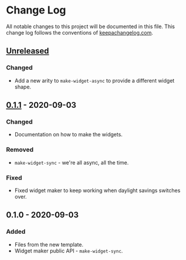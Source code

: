 # Change Log
All notable changes to this project will be documented in this file. This change log follows the conventions of [keepachangelog.com](http://keepachangelog.com/).

## [Unreleased]
### Changed
- Add a new arity to `make-widget-async` to provide a different widget shape.

## [0.1.1] - 2020-09-03
### Changed
- Documentation on how to make the widgets.

### Removed
- `make-widget-sync` - we're all async, all the time.

### Fixed
- Fixed widget maker to keep working when daylight savings switches over.

## 0.1.0 - 2020-09-03
### Added
- Files from the new template.
- Widget maker public API - `make-widget-sync`.

[Unreleased]: https://github.com/your-name/longterm/compare/0.1.1...HEAD
[0.1.1]: https://github.com/your-name/longterm/compare/0.1.0...0.1.1
